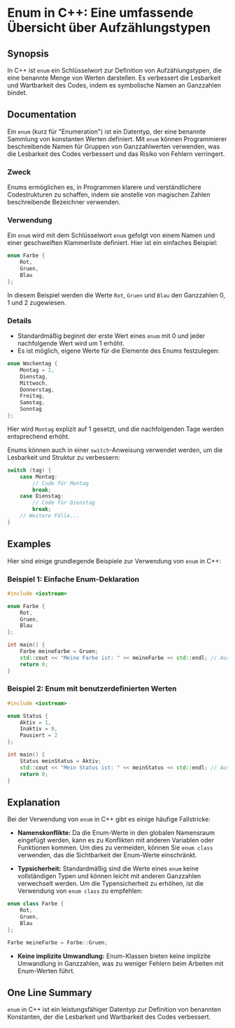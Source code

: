 <!--
Meta Description: # Enum in C++: Eine umfassende Übersicht über Aufzählungstypen ## Synopsis In C++ ist `enum` ein Schlüsselwort zur Definition von Aufzählungstypen, di...
Meta Keywords: enum, die, von, und, ist
-->

# Enum in C++: Eine umfassende Übersicht über Aufzählungstypen

## Synopsis
In C++ ist `enum` ein Schlüsselwort zur Definition von Aufzählungstypen, die eine benannte Menge von Werten darstellen. Es verbessert die Lesbarkeit und Wartbarkeit des Codes, indem es symbolische Namen an Ganzzahlen bindet.

## Documentation
Ein `enum` (kurz für "Enumeration") ist ein Datentyp, der eine benannte Sammlung von konstanten Werten definiert. Mit `enum` können Programmierer beschreibende Namen für Gruppen von Ganzzahlwerten verwenden, was die Lesbarkeit des Codes verbessert und das Risiko von Fehlern verringert.

### Zweck
Enums ermöglichen es, in Programmen klarere und verständlichere Codestrukturen zu schaffen, indem sie anstelle von magischen Zahlen beschreibende Bezeichner verwenden.

### Verwendung
Ein `enum` wird mit dem Schlüsselwort `enum` gefolgt von einem Namen und einer geschweiften Klammerliste definiert. Hier ist ein einfaches Beispiel:

```cpp
enum Farbe {
    Rot,
    Gruen,
    Blau
};
```

In diesem Beispiel werden die Werte `Rot`, `Gruen` und `Blau` den Ganzzahlen 0, 1 und 2 zugewiesen.

### Details
- Standardmäßig beginnt der erste Wert eines `enum` mit 0 und jeder nachfolgende Wert wird um 1 erhöht.
- Es ist möglich, eigene Werte für die Elemente des Enums festzulegen:

```cpp
enum Wochentag {
    Montag = 1,
    Dienstag,
    Mittwoch,
    Donnerstag,
    Freitag,
    Samstag,
    Sonntag
};
```

Hier wird `Montag` explizit auf 1 gesetzt, und die nachfolgenden Tage werden entsprechend erhöht.

Enums können auch in einer `switch`-Anweisung verwendet werden, um die Lesbarkeit und Struktur zu verbessern:

```cpp
switch (tag) {
    case Montag:
        // Code für Montag
        break;
    case Dienstag:
        // Code für Dienstag
        break;
    // Weitere Fälle...
}
```

## Examples
Hier sind einige grundlegende Beispiele zur Verwendung von `enum` in C++:

### Beispiel 1: Einfache Enum-Deklaration

```cpp
#include <iostream>

enum Farbe {
    Rot,
    Gruen,
    Blau
};

int main() {
    Farbe meineFarbe = Gruen;
    std::cout << "Meine Farbe ist: " << meineFarbe << std::endl; // Ausgabe: 1
    return 0;
}
```

### Beispiel 2: Enum mit benutzerdefinierten Werten

```cpp
#include <iostream>

enum Status {
    Aktiv = 1,
    Inaktiv = 0,
    Pausiert = 2
};

int main() {
    Status meinStatus = Aktiv;
    std::cout << "Mein Status ist: " << meinStatus << std::endl; // Ausgabe: 1
    return 0;
}
```

## Explanation
Bei der Verwendung von `enum` in C++ gibt es einige häufige Fallstricke:

- **Namenskonflikte:** Da die Enum-Werte in den globalen Namensraum eingefügt werden, kann es zu Konflikten mit anderen Variablen oder Funktionen kommen. Um dies zu vermeiden, können Sie `enum class` verwenden, das die Sichtbarkeit der Enum-Werte einschränkt.
  
- **Typsicherheit:** Standardmäßig sind die Werte eines `enum` keine vollständigen Typen und können leicht mit anderen Ganzzahlen verwechselt werden. Um die Typensicherheit zu erhöhen, ist die Verwendung von `enum class` zu empfehlen:

```cpp
enum class Farbe {
    Rot,
    Gruen,
    Blau
};

Farbe meineFarbe = Farbe::Gruen;
```

- **Keine implizite Umwandlung:** Enum-Klassen bieten keine implizite Umwandlung in Ganzzahlen, was zu weniger Fehlern beim Arbeiten mit Enum-Werten führt.

## One Line Summary
`enum` in C++ ist ein leistungsfähiger Datentyp zur Definition von benannten Konstanten, der die Lesbarkeit und Wartbarkeit des Codes verbessert.